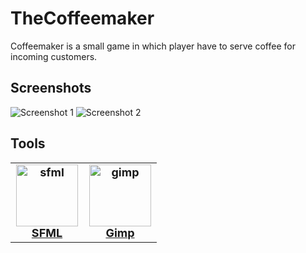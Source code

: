 # TheCoffeemaker

Coffeemaker is a small game in which player have to serve coffee for incoming customers.

## Screenshots

![Screenshot 1](https://github.com/darkclif/TheCoffeemaker/media/screenshot_1.png)
![Screenshot 2](https://github.com/darkclif/TheCoffeemaker/media/screenshot_2.png)

## Tools

<table style="font-size: 18px; font-weight: bold; margin: 0; padding: 0; margin-left: auto; margin-right: auto; text-align: center;">
<tr align="center">
  <td><a href="https://www.sfml-dev.org/index.php"><img src="https://www.sfml-dev.org/download/goodies/sfml-icon-mini.png" style="display:block; width:99px; height:99px;" alt="sfml">SFML</a></td>
  <td><a href="http://gimp.org"><img src="https://raw.github.com/FreezingMoon/AncientBeast-Website/master/images/tools/gimp.png" style="display:block; width:99px; height:99px;" alt="gimp">Gimp</a></td>
</tr>
</table>
